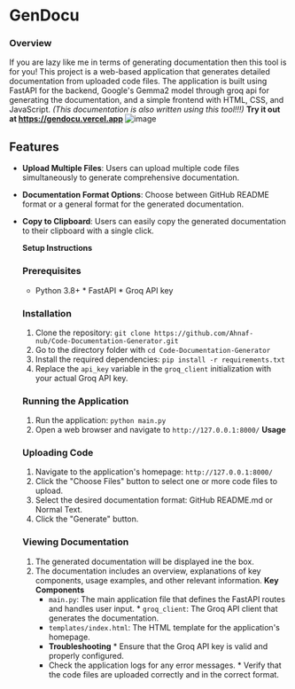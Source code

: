 # GenDocu
### Overview
If you are lazy like me in terms of generating documentation then this tool is for you! This project is a web-based application that generates detailed documentation from uploaded code files. The application is built using FastAPI for the backend, Google's Gemma2 model through groq api for generating the documentation, and a simple frontend with HTML, CSS, and JavaScript. 
*(This documentation is also written using this tool!!!)*
**Try it out at https://gendocu.vercel.app**
![image](https://github.com/user-attachments/assets/a3fbe7a7-988e-407c-a4d0-e81070cf8b76)
## Features

- **Upload Multiple Files**: Users can upload multiple code files simultaneously to generate comprehensive documentation.
- **Documentation Format Options**: Choose between GitHub README format or a general format for the generated documentation.
- **Copy to Clipboard**: Users can easily copy the generated documentation to their clipboard with a single click.

  **Setup Instructions**
   ### Prerequisites
    * Python 3.8+ * FastAPI * Groq API key
     ### Installation 
     1. Clone the repository: `git clone https://github.com/Ahnaf-nub/Code-Documentation-Generator.git`
     2. Go to the directory folder with `cd Code-Documentation-Generator`
     3. Install the required dependencies: `pip install -r requirements.txt` 
     4. Replace the `api_key` variable in the `groq_client` initialization with your actual Groq API key. 
     ### Running the Application 
     1. Run the application: `python main.py`
     2. Open a web browser and navigate to `http://127.0.0.1:8000/`
    **Usage**
    ### Uploading Code
    1. Navigate to the application's homepage: `http://127.0.0.1:8000/`
    2. Click the "Choose Files" button to select one or more code files to upload.
    3. Select the desired documentation format: GitHub README.md or Normal Text.
    4. Click the "Generate" button.
    ### Viewing Documentation 
    1. The generated documentation will be displayed ine the box.
    2. The documentation includes an overview, explanations of key components, usage examples, and other relevant information.
    **Key Components**
       * `main.py`: The main application file that defines the FastAPI routes and handles user input. *
      `groq_client`: The Groq API client that generates the documentation.
       * `templates/index.html`: The HTML template for the application's homepage.
       *  **Troubleshooting** * 
       Ensure that the Groq API key is valid and properly configured.
       * Check the application logs for any error messages. * Verify that the code files are uploaded correctly and in the correct format.
